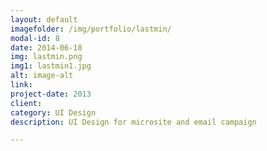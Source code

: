 ```yaml
---
layout: default
imagefolder: /img/portfolio/lastmin/
modal-id: 8
date: 2014-06-18
img: lastmin.png
img1: lastmin1.jpg
alt: image-alt
link: 
project-date: 2013
client: 
category: UI Design
description: UI Design for microsite and email campaign

---
```

